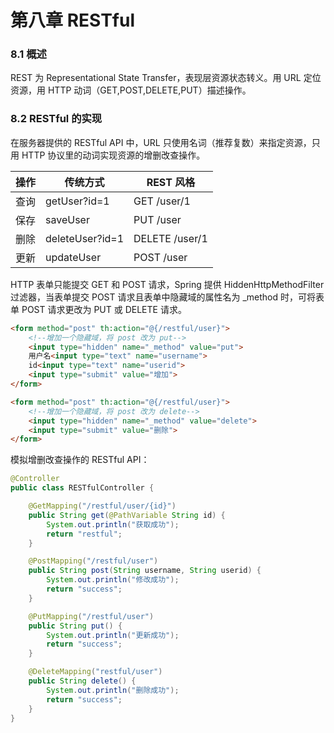 # 第八章 RESTful 

### 8.1 概述

REST 为 Representational State Transfer，表现层资源状态转义。用 URL 定位资源，用 HTTP 动词（GET,POST,DELETE,PUT）描述操作。

### 8.2 RESTful 的实现

在服务器提供的 RESTful API 中，URL 只使用名词（推荐复数）来指定资源，只用 HTTP 协议里的动词实现资源的增删改查操作。

| 操作 | 传统方式        | REST 风格      |
| ---- | --------------- | -------------- |
| 查询 | getUser?id=1    | GET /user/1    |
| 保存 | saveUser        | PUT /user      |
| 删除 | deleteUser?id=1 | DELETE /user/1 |
| 更新 | updateUser      | POST /user     |

HTTP 表单只能提交 GET 和 POST 请求，Spring 提供 HiddenHttpMethodFilter 过滤器，当表单提交 POST 请求且表单中隐藏域的属性名为 _method 时，可将表单 POST 请求更改为 PUT 或 DELETE 请求。

```html
<form method="post" th:action="@{/restful/user}">
    <!--增加一个隐藏域，将 post 改为 put-->
    <input type="hidden" name="_method" value="put">
    用户名<input type="text" name="username">
    id<input type="text" name="userid">
    <input type="submit" value="增加">
</form>

<form method="post" th:action="@{/restful/user}">
    <!--增加一个隐藏域，将 post 改为 delete-->
    <input type="hidden" name="_method" value="delete">
    <input type="submit" value="删除">
</form>
```
模拟增删改查操作的 RESTful API：
```java
@Controller
public class RESTfulController {

    @GetMapping("/restful/user/{id}")
    public String get(@PathVariable String id) {
        System.out.println("获取成功");
        return "restful";
    }

    @PostMapping("/restful/user")
    public String post(String username, String userid) {
        System.out.println("修改成功");
        return "success";
    }

    @PutMapping("/restful/user")
    public String put() {
        System.out.println("更新成功");
        return "success";
    }

    @DeleteMapping("restful/user")
    public String delete() {
        System.out.println("删除成功");
        return "success";
    }
}
```


 